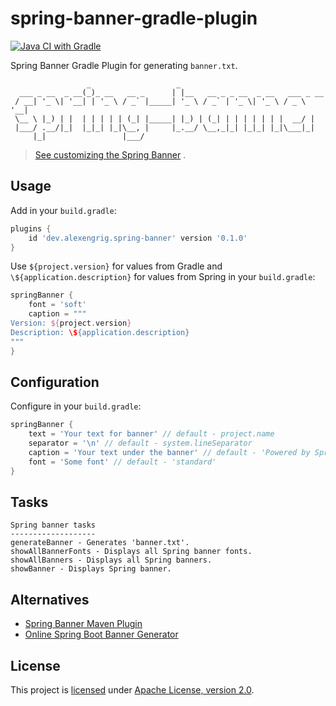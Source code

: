 # spring-banner-gradle-plugin

[![Java CI with Gradle](https://github.com/alexengrig/spring-banner-gradle-plugin/actions/workflows/gradle.yml/badge.svg)](https://github.com/alexengrig/spring-banner-gradle-plugin/actions/workflows/gradle.yml)

Spring Banner Gradle Plugin for generating `banner.txt`.

```text
                 _                   _                                 
  ___ _ __  _ __(_)_ __   __ _      | |__   __ _ _ __  _ __   ___ _ __ 
 / __| '_ \| '__| | '_ \ / _` |_____| '_ \ / _` | '_ \| '_ \ / _ \ '__|
 \__ \ |_) | |  | | | | | (_| |_____| |_) | (_| | | | | | | |  __/ |   
 |___/ .__/|_|  |_|_| |_|\__, |     |_.__/ \__,_|_| |_|_| |_|\___|_|   
     |_|                 |___/                                         
```

> [See customizing the Spring Banner](https://docs.spring.io/spring-boot/docs/current/reference/html/features.html#features.spring-application.banner)
> .

## Usage

Add in your `build.gradle`:

```groovy
plugins {
    id 'dev.alexengrig.spring-banner' version '0.1.0'
}
```

Use `${project.version}` for values from Gradle and
`\${application.description}` for values from Spring
in your `build.gradle`:

```groovy
springBanner {
    font = 'soft'
    caption = """
Version: ${project.version}
Description: \${application.description}
"""
}
```

## Configuration

Configure in your `build.gradle`:

```groovy
springBanner {
    text = 'Your text for banner' // default - project.name
    separator = '\n' // default - system.lineSeparator
    caption = 'Your text under the banner' // default - 'Powered by Spring Boot \${spring-boot.version}'
    font = 'Some font' // default - 'standard'
}
```

## Tasks

```
Spring banner tasks
-------------------
generateBanner - Generates 'banner.txt'.
showAllBannerFonts - Displays all Spring banner fonts.
showAllBanners - Displays all Spring banners.
showBanner - Displays Spring banner.
```

## Alternatives

- [Spring Banner Maven Plugin](https://github.com/acanda/spring-banner-plugin)
- [Online Spring Boot Banner Generator](https://devops.datenkollektiv.de/banner.txt/index.html)

## License

This project is [licensed](LICENSE) under
[Apache License, version 2.0](https://www.apache.org/licenses/LICENSE-2.0).
